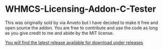 # WHMCS-Licensing-Addon-C-Tester
This was originally sold by via Anveto but I have decided to make it free and open source the addon. You are free to contribute and use the code as long as you give credit to me and abide by the MIT license.

[You will find the latest release available for download under releases](https://github.com/markustenghamn/WHMCS-Licensing-Addon-C-Tester/releases)

